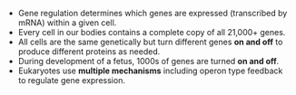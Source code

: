 - Gene regulation determines which genes are expressed (transcribed by mRNA) within a given cell.
- Every cell in our bodies contains a complete copy of all 21,000+ genes.
- All cells are the same genetically but turn different genes **on and off** to produce different proteins as needed.
- During development of a fetus, 1000s of genes are turned **on and off**.
- Eukaryotes use **multiple mechanisms** including operon type feedback to regulate gene expression.